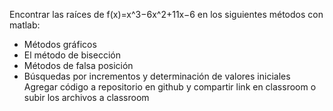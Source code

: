 Encontrar las raíces de f(x)=x^3−6x^2+11x−6 en los siguientes métodos con matlab:
- Métodos gráficos
- El método de bisección
- Métodos de falsa posición
- Búsquedas por incrementos y determinación de valores iniciales<br>
Agregar código a repositorio en github y compartir link en classroom o subir los archivos a classroom
